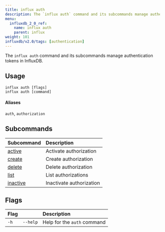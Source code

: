 ```yaml
---
title: influx auth
description: The `influx auth` command and its subcommands manage authentication tokens in InfluxDB.
menu:
  influxdb_2_0_ref:
    name: influx auth
    parent: influx
weight: 101
influxdb/v2.0/tags: [authentication]
---
```


The `influx auth` command and its subcommands manage authentication tokens in InfluxDB.

## Usage
```
influx auth [flags]
influx auth [command]
```

#### Aliases
`auth`, `authorization`

## Subcommands
| Subcommand                                                    | Description              |
|:----------                                                    |:-----------              |
| [active](/influxdb/v2.0/reference/cli/influx/auth/active)     | Activate authorization   |
| [create](/influxdb/v2.0/reference/cli/influx/auth/create)     | Create authorization     |
| [delete](/influxdb/v2.0/reference/cli/influx/auth/delete)     | Delete authorization     |
| [list](/influxdb/v2.0/reference/cli/influx/auth/list)         | List authorizations      |
| [inactive](/influxdb/v2.0/reference/cli/influx/auth/inactive) | Inactivate authorization |

## Flags
| Flag |          | Description                 |
|:---- |:---      |:-----------                 |
| `-h` | `--help` | Help for the `auth` command |
